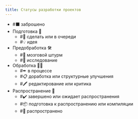 ```yaml
---
title: Статусы разработки проектов
---
```

- #⬛ заброшено
- Подготовка 👀
    - #🔧 сделать или в очереди
    - #💡 идея
- Предобработка 🛠
    - #🧠 мозговой штурм
    - #🔎 исследование
- Обработка ✍🏻
    - #✒ в процессе
    - #📋 доработка или структурные улучшения
    - #🖍 редактирование или критика
- Распространение 📨
    - #✔️ завершено или ожидает распространения
    - #📦 подготовка к распространению или компиляции
    - #📢 распространено